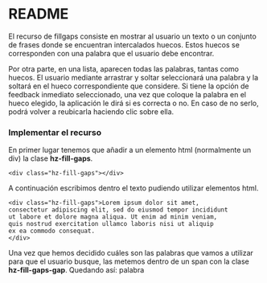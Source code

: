 # README #

El recurso de fillgaps consiste en mostrar al usuario un texto o un conjunto de frases donde se encuentran intercalados huecos. Estos huecos se corresponden con una palabra que el usuario debe encontrar.

Por otra parte, en una lista, aparecen todas las palabras, tantas como huecos. El usuario mediante arrastrar y soltar seleccionará una palabra y la soltará en el hueco correspondiente que considere. Si tiene la opción de feedback inmediato seleccionado, una vez que coloque la palabra en el hueco elegido, la aplicación le dirá si es correcta o no. En caso de no serlo, podrá volver a reubicarla haciendo clic sobre ella.

### Implementar el recurso ###

En primer lugar tenemos que añadir a un elemento html (normalmente un div) la clase **hz-fill-gaps**.

    <div class="hz-fill-gaps"></div>

A continuación escribimos dentro el texto pudiendo utilizar elementos html.

    <div class="hz-fill-gaps">Lorem ipsum dolor sit amet, 
    consectetur adipiscing elit, sed do eiusmod tempor incididunt 
    ut labore et dolore magna aliqua. Ut enim ad minim veniam, 
    quis nostrud exercitation ullamco laboris nisi ut aliquip 
    ex ea commodo consequat.
    </div>

Una vez que hemos decidido cuáles son las palabras que vamos a utilizar para que el usuario busque, las metemos dentro de un span con la clase **hz-fill-gaps-gap**. Quedando así: 
    <span class="hz-fill-gaps-gap">palabra</span>